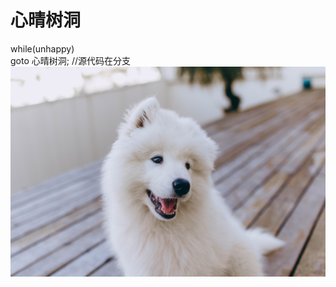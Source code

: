 # 心晴树洞
while(unhappy)  
  goto 心晴树洞;
//源代码在分支
![Image text](https://github.com/android-app-development-course/2021autumn-A18-mood/blob/main/img/lalala.jpg)  
